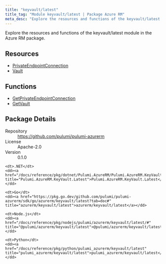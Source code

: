 ```yaml
---
title: "keyvault/latest"
title_tag: "Module keyvault/latest | Package Azure RM"
meta_desc: "Explore the resources and functions of the keyvault/latest module in the Azure RM package."
---
```


<!-- WARNING: this file was generated by Pulumi Docs Generator. -->
<!-- Do not edit by hand unless you're certain you know what you are doing! -->

Explore the resources and functions of the keyvault/latest module in the Azure RM package.

<h2 id="resources">Resources</h2>
<ul class="api">
    <li><a href="privateendpointconnection" title="PrivateEndpointConnection"><span class="symbol resource"></span>PrivateEndpointConnection</a></li>
    <li><a href="vault" title="Vault"><span class="symbol resource"></span>Vault</a></li>
</ul>

<h2 id="functions">Functions</h2>
<ul class="api">
    <li><a href="getprivateendpointconnection" title="GetPrivateEndpointConnection"><span class="symbol function"></span>GetPrivateEndpointConnection</a></li>
    <li><a href="getvault" title="GetVault"><span class="symbol function"></span>GetVault</a></li>
</ul>

<h2 id="package-details">Package Details</h2>
<dl class="package-details">
	<dt>Repository</dt>
	<dd><a href="https://github.com/pulumi/pulumi-azurerm">https://github.com/pulumi/pulumi-azurerm</a></dd>
	<dt>License</dt>
	<dd>Apache-2.0</dd>
	<dt>Version</dt>
	<dd>0.1.0</dd>
</dl>



<dl class="tabular">

    <dt>.NET</dt>
    <dd><a href="/docs/reference/pkg/dotnet/Pulumi.AzureRM/Pulumi.AzureRM.KeyVault.Latest.html" title="Pulumi.AzureRM.KeyVault.Latest">Pulumi.AzureRM.KeyVault.Latest</a></dd>

    <dt>Go</dt>
    <dd><a href="https://pkg.go.dev/github.com/pulumi/pulumi-azurerm/sdk/go/azurerm/keyvault/latest?tab=doc#" title="azurerm/keyvault/latest">azurerm/keyvault/latest</a></dd>

    <dt>Node.js</dt>
    <dd><a href="/docs/reference/pkg/nodejs/pulumi/azurerm/keyvault/latest/#" title="@pulumi/azurerm/keyvault/latest">@pulumi/azurerm/keyvault/latest</a></dd>

    <dt>Python</dt>
    <dd><a href="/docs/reference/pkg/python/pulumi_azurerm/keyvault/latest" title="pulumi_azurerm/keyvault/latest">pulumi_azurerm/keyvault/latest</a></dd>

</dl>


